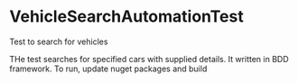 # VehicleSearchAutomationTest
Test to search for vehicles

THe test searches for specified cars with supplied details.
It written in BDD framework.
To run, update nuget packages and build
